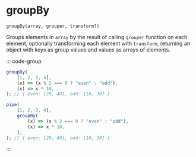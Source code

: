 # groupBy

`groupBy(array, grouper, transform?)`

Groups elements in `array` by the result of calling `grouper` function on each element, optionally transforming each element with `transform`, returning an object with keys as group values and values as arrays of elements.

::: code-group

```ts [data-first]
groupBy(
    [1, 2, 3, 4],
    (x) => (x % 2 === 0 ? "even" : "odd"),
    (x) => x * 10,
); // { even: [20, 40], odd: [10, 30] }
```

```ts [data-last]
pipe(
    [1, 2, 3, 4],
    groupBy(
        (x) => (x % 2 === 0 ? "even" : "odd"),
        (x) => x * 10,
    ),
); // { even: [20, 40], odd: [10, 30] }
```

:::

